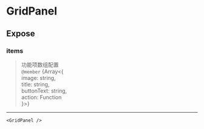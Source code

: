 # GridPanel

## Expose

### items

> 功能项数组配置 <br/>`@member` {Array&lt;{<br/> image: string,<br/> title: string,<br/> buttonText: string,<br/> action: Function<br/>}&gt;}

---

```vue live
<GridPanel />
```
